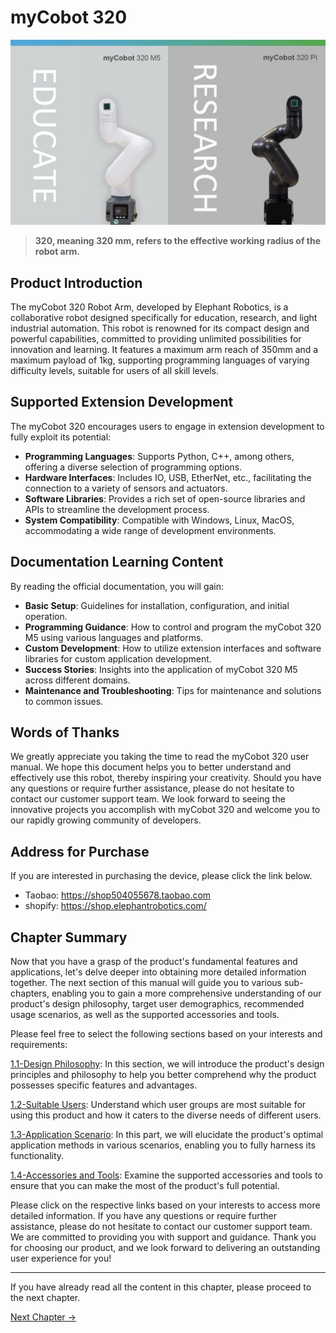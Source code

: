 # myCobot 320

<img src="../resources/1-ProductIntroduction/1-1-banner.png" alt="320banner" />

> **320, meaning 320 mm, refers to the effective working radius of the robot arm.**

## Product Introduction

The myCobot 320 Robot Arm, developed by Elephant Robotics, is a collaborative robot designed specifically for education, research, and light industrial automation. This robot is renowned for its compact design and powerful capabilities, committed to providing unlimited possibilities for innovation and learning. It features a maximum arm reach of 350mm and a maximum payload of 1kg, supporting programming languages of varying difficulty levels, suitable for users of all skill levels.

## Supported Extension Development

The myCobot 320 encourages users to engage in extension development to fully exploit its potential:
- **Programming Languages**: Supports Python, C++, among others, offering a diverse selection of programming options.
- **Hardware Interfaces**: Includes IO, USB, EtherNet, etc., facilitating the connection to a variety of sensors and actuators.
- **Software Libraries**: Provides a rich set of open-source libraries and APIs to streamline the development process.
- **System Compatibility**: Compatible with Windows, Linux, MacOS, accommodating a wide range of development environments.

## Documentation Learning Content

By reading the official documentation, you will gain:
- **Basic Setup**: Guidelines for installation, configuration, and initial operation.
- **Programming Guidance**: How to control and program the myCobot 320 M5 using various languages and platforms.
- **Custom Development**: How to utilize extension interfaces and software libraries for custom application development.
- **Success Stories**: Insights into the application of myCobot 320 M5 across different domains.
- **Maintenance and Troubleshooting**: Tips for maintenance and solutions to common issues.

## Words of Thanks

We greatly appreciate you taking the time to read the myCobot 320 user manual. We hope this document helps you to better understand and effectively use this robot, thereby inspiring your creativity. Should you have any questions or require further assistance, please do not hesitate to contact our customer support team. We look forward to seeing the innovative projects you accomplish with myCobot 320 and welcome you to our rapidly growing community of developers.

## Address for Purchase     

If you are interested in purchasing the device, please click the link below.   

-   Taobao: https://shop504055678.taobao.com
-   shopify: https://shop.elephantrobotics.com/

## Chapter Summary

Now that you have a grasp of the product's fundamental features and applications, let's delve deeper into obtaining more detailed information together. The next section of this manual will guide you to various sub-chapters, enabling you to gain a more comprehensive understanding of our product's design philosophy, target user demographics, recommended usage scenarios, as well as the supported accessories and tools. 

Please feel free to select the following sections based on your interests and requirements:

[1.1-Design Philosophy](../../myCobot320-docs/1-ProductIntroduction/1.1-DesignPhilosophy.md): In this section, we will introduce the product's design principles and philosophy to help you better comprehend why the product possesses specific features and advantages.

[1.2-Suitable Users](../../myCobot320-docs/1-ProductIntroduction/1.2-SuitableUsers.md): Understand which user groups are most suitable for using this product and how it caters to the diverse needs of different users.

[1.3-Application Scenario](../../myCobot320-docs/1-ProductIntroduction/1.3-ApplicationScenario.md): In this part, we will elucidate the product's optimal application methods in various scenarios, enabling you to fully harness its functionality.

[1.4-Accessories and Tools](../../myCobot320-docs/1-ProductIntroduction/1.4-AccessoriesTools/1.4-AccessoriesTools.md): Examine the supported accessories and tools to ensure that you can make the most of the product's full potential.

Please click on the respective links based on your interests to access more detailed information. If you have any questions or require further assistance, please do not hesitate to contact our customer support team. We are committed to providing you with support and guidance. Thank you for choosing our product, and we look forward to delivering an outstanding user experience for you!

----
If you have already read all the content in this chapter, please proceed to the next chapter.

[Next Chapter →](../../myCobot320-docs/2-ProductFeature/README.md)